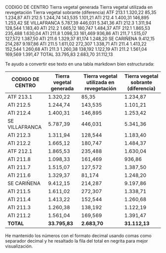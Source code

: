 CODIGO DE CENTRO
Tierra vegetal
generada
Tierra vegetal
utilizada en
revegetación
Tierra vegetal
sobrante
(diferencia)
ATF 213.1 1.320,22 85,35 1.234,87
ATI 212.5 1.244,74 143,535 1.101,21
ATI 212.4 1.400,31 146,895 1.253,42
SE VILLAFRANCA 5.787,39 446,031 5.341,36
ATI 212.3 1.311,94 128,544 1.183,40
ATI 212.2 1.665,12 180,747 1.484,37
ATF 212.1 1.865,53 235,488 1.630,04
ATI 211.8 1.098,33 161,469 936,86
ATI 211.7 1.515,07 127,572 1.387,50
ATI 211.6 1.329,37 81,174 1.248,20
SE CARIÑENA 9.412,15 214,287 9.197,86
ATI 211.5 1.611,02 272,307 1.338,71
ATI 211.4 1.413,22 152,544 1.260,68
ATI 211.3 1.260,38 138,192 1.122,19
ATI 211.2 1.561,04 169,569 1.391,47
TOTAL 33.795,83 2.683,70 31.112,13

Te ayudo a convertir ese texto en una tabla markdown bien estructurada:

| CODIGO DE CENTRO | Tierra vegetal generada | Tierra vegetal utilizada en revegetación | Tierra vegetal sobrante (diferencia) |
|-----------------|------------------------|----------------------------------------|-----------------------------------|
| ATF 213.1 | 1.320,22 | 85,35 | 1.234,87 |
| ATI 212.5 | 1.244,74 | 143,535 | 1.101,21 |
| ATI 212.4 | 1.400,31 | 146,895 | 1.253,42 |
| SE VILLAFRANCA | 5.787,39 | 446,031 | 5.341,36 |
| ATI 212.3 | 1.311,94 | 128,544 | 1.183,40 |
| ATI 212.2 | 1.665,12 | 180,747 | 1.484,37 |
| ATF 212.1 | 1.865,53 | 235,488 | 1.630,04 |
| ATI 211.8 | 1.098,33 | 161,469 | 936,86 |
| ATI 211.7 | 1.515,07 | 127,572 | 1.387,50 |
| ATI 211.6 | 1.329,37 | 81,174 | 1.248,20 |
| SE CARIÑENA | 9.412,15 | 214,287 | 9.197,86 |
| ATI 211.5 | 1.611,02 | 272,307 | 1.338,71 |
| ATI 211.4 | 1.413,22 | 152,544 | 1.260,68 |
| ATI 211.3 | 1.260,38 | 138,192 | 1.122,19 |
| ATI 211.2 | 1.561,04 | 169,569 | 1.391,47 |
| **TOTAL** | **33.795,83** | **2.683,70** | **31.112,13** |

He mantenido los números con el formato decimal usando comas como separador decimal y he resaltado la fila del total en negrita para mejor visualización.
